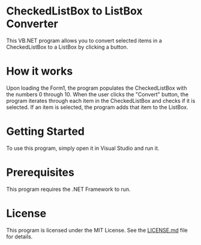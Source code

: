 # CheckedListBox to ListBox Converter

This VB.NET program allows you to convert selected items in a CheckedListBox to a ListBox by clicking a button.

# How it works

Upon loading the Form1, the program populates the CheckedListBox with the numbers 0 through 10. When the user clicks the "Convert" button, the program iterates through each item in the CheckedListBox and checks if it is selected. If an item is selected, the program adds that item to the ListBox.

# Getting Started

To use this program, simply open it in Visual Studio and run it.

# Prerequisites

This program requires the .NET Framework to run.

# License

This program is licensed under the MIT License. See the <a href="https://chat.openai.com/LICENSE.md" target="_blank">LICENSE.md</a> file for details.
